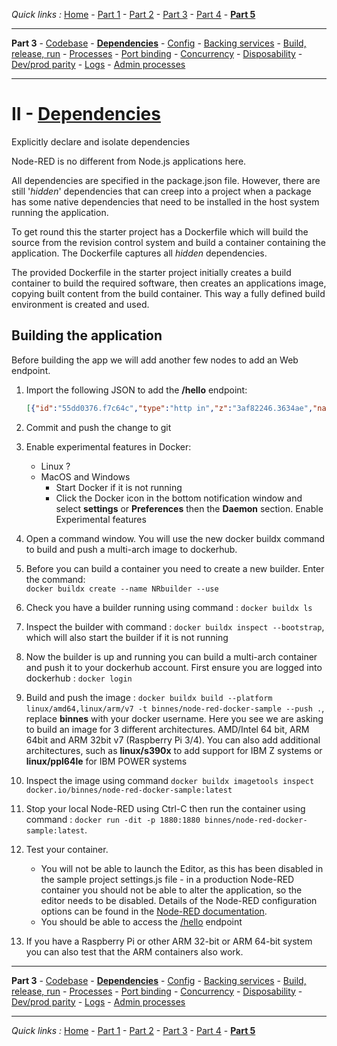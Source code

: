 *Quick links :*
[Home](/README.md) - [Part 1](../part1/README.md) - [Part 2](../part2/README.md) - [Part 3](../part3/README.md) - [Part 4](../part4/README.md) - [**Part 5**](../part5/README.md)
***
**Part 3** - [Codebase](CODEBASE.md) - [**Dependencies**](DEPENDENCIES.md) - [Config](CONFIG.md) - [Backing services](BACKING.md) - [Build, release, run](BUILD.md) - [Processes](PROCESSES.md) - [Port binding](PORT.md) - [Concurrency](CONCURRENCY.md) - [Disposability](DISPOSABILITY.md) - [Dev/prod parity](PARITY.md) - [Logs](LOGS.md) - [Admin processes](ADMIN.md)
***

# II - [Dependencies](https://12factor.net/dependencies)

Explicitly declare and isolate dependencies

Node-RED is no different from Node.js applications here.  

All dependencies are specified in the package.json file.  However, there are still '*hidden*' dependencies that can creep into a project when a package has some native dependencies that need to be installed in the host system running the application.

To get round this the starter project has a Dockerfile which will build the source from the revision control system and build a container containing the application.  The Dockerfile captures all *hidden* dependencies.

The provided Dockerfile in the starter project initially creates a build container to build the required software, then creates an applications image, copying built content from the build container.  This way a fully defined build environment is created and used.

## Building the application

Before building the app we will add another few nodes to add an Web endpoint.

1. Import the following JSON to add the **/hello** endpoint:

    ```JSON
    [{"id":"55dd0376.f7c64c","type":"http in","z":"3af82246.3634ae","name":"","url":"/hello","method":"get","upload":false,"swaggerDoc":"","x":130,"y":420,"wires":[["c656aba7.944288"]]},{"id":"c2380ca8.0463","type":"http response","z":"3af82246.3634ae","name":"","statusCode":"","headers":{},"x":470,"y":420,"wires":[]},{"id":"c656aba7.944288","type":"change","z":"3af82246.3634ae","name":"","rules":[{"t":"set","p":"payload","pt":"msg","to":"{\"text\":\"Hello\"}","tot":"json"}],"action":"","property":"","from":"","to":"","reg":false,"x":300,"y":420,"wires":[["c2380ca8.0463"]]}]
    ```

2. Commit and push the change to git
3. Enable experimental features in Docker:
    - Linux ?
    - MacOS and Windows
      - Start Docker if it is not running
      - Click the Docker icon in the bottom notification window and select **settings** or **Preferences** then the **Daemon** section.  Enable Experimental features
4. Open a command window.  You will use the new docker buildx command to build and push a multi-arch image to dockerhub.
5. Before you can build a container you need to create a new builder.  Enter the command:  
  `docker buildx create --name NRbuilder --use`
6. Check you have a builder running using command : `docker buildx ls`
7. Inspect the builder with command : `docker buildx inspect --bootstrap`, which will also start the builder if it is not running
8.  Now the builder is up and running you can build a multi-arch container and push it to your dockerhub account.  First ensure you are logged into dockerhub : `docker login`
9. Build and push the image : `docker buildx build --platform linux/amd64,linux/arm/v7 -t binnes/node-red-docker-sample --push .`, replace **binnes** with your docker username.  Here you see we are asking to build an image for 3 different architectures.  AMD/Intel 64 bit, ARM 64bit and ARM 32bit v7 (Raspberry Pi 3/4).  You can also add additional architectures, such as **linux/s390x** to add support for IBM Z systems or **linux/ppl64le** for IBM POWER systems
10. Inspect the image using command `docker buildx imagetools inspect docker.io/binnes/node-red-docker-sample:latest`
11. Stop your local Node-RED using Ctrl-C then run the container using command : `docker run -dit -p 1880:1880 binnes/node-red-docker-sample:latest`.
12. Test your container.  
    - You will not be able to launch the Editor, as this has been disabled in the sample project settings.js file - in a production Node-RED container you should not be able to alter the application, so the editor needs to be disabled.  Details of the Node-RED configuration options can be found in the [Node-RED documentation](https://nodered.org/docs/user-guide/runtime/configuration).  
    - You should be able to access the [/hello](http://localhost:1880/hello) endpoint
13. If you have a Raspberry Pi or other ARM 32-bit or ARM 64-bit system you can also test that the ARM containers also work.

***
**Part 3** - [Codebase](CODEBASE.md) - [**Dependencies**](DEPENDENCIES.md) - [Config](CONFIG.md) - [Backing services](BACKING.md) - [Build, release, run](BUILD.md) - [Processes](PROCESSES.md) - [Port binding](PORT.md) - [Concurrency](CONCURRENCY.md) - [Disposability](DISPOSABILITY.md) - [Dev/prod parity](PARITY.md) - [Logs](LOGS.md) - [Admin processes](ADMIN.md)
***
*Quick links :*
[Home](/README.md) - [Part 1](../part1/README.md) - [Part 2](../part2/README.md) - [Part 3](../part3/README.md) - [Part 4](../part4/README.md) - [**Part 5**](../part5/README.md)
